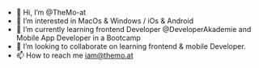 - 👋 Hi, I’m @TheMo-at
- 👀 I’m interested in MacOs & Windows / iOs & Android
- 🌱 I’m currently learning frontend Developer @DeveloperAkademie and Mobile App Developer in a Bootcamp
- 💞️ I’m looking to collaborate on learning frontend & mobile Developer.
- 📫 How to reach me iam@themo.at
